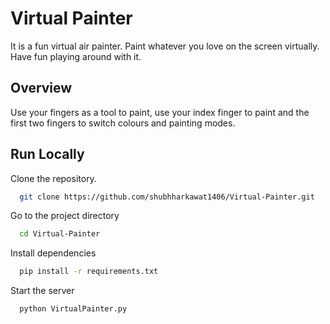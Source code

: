
# Virtual Painter

It is a fun virtual air painter.
Paint whatever you love on the screen virtually.
Have fun playing around with it.



## Overview

Use your fingers as a tool to paint, use your index finger to paint and the first two fingers to switch colours and painting modes.

## Run Locally

Clone the repository.

```bash
  git clone https://github.com/shubhharkawat1406/Virtual-Painter.git
```

Go to the project directory

```bash
  cd Virtual-Painter
```

Install dependencies

```bash
  pip install -r requirements.txt
```

Start the server

```bash
  python VirtualPainter.py
```

